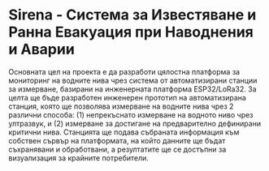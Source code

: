 # Sirena - Система за Известяване и Ранна Евакуация при Наводнения и Аварии
Основната цел на проекта е да разработи цялостна платформа за мониторинг на водните нива чрез система от автоматизирани станции за измерване, базирани на инженерната платформа ESP32/LoRa32. За целта ще бъде разработен инженерен прототип на автоматизирана станция, която ще позволява измерване на водните нива чрез 2 различни способа: 
(1) непрекъснато измерване на водното ниво чрез ултразвук, и 
(2) измерване за достигане на предварително дефинирани критични нива. Станцията ще подава събраната информация към собствен сървър на платформата, на който данните ще бъдат съхранявани и обработвани, а резултатите ще се достъпни за визуализация за крайните потребители. 
